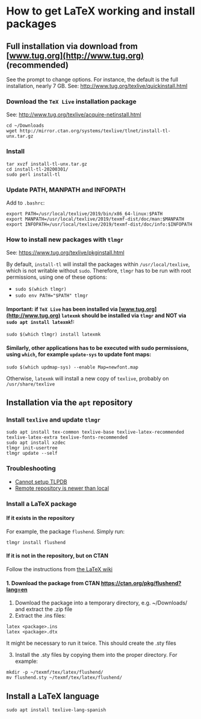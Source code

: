 # How to get LaTeX working and install packages

## Full installation via download from [www.tug.org](http://www.tug.org) (recommended)
See the prompt to change options. For instance, the default is the full installation, nearly 7 GB.
See: http://www.tug.org/texlive/quickinstall.html 

### Download the `TeX Live` installation package
See: http://www.tug.org/texlive/acquire-netinstall.html
```
cd ~/Downloads
wget http://mirror.ctan.org/systems/texlive/tlnet/install-tl-unx.tar.gz
```

### Install
```
tar xvzf install-tl-unx.tar.gz
cd install-tl-20200301/
sudo perl install-tl
```

### Update PATH, MANPATH and INFOPATH
Add to `.bashrc`:
```
export PATH=/usr/local/texlive/2019/bin/x86_64-linux:$PATH
export MANPATH=/usr/local/texlive/2019/texmf-dist/doc/man:$MANPATH
export INFOPATH=/usr/local/texlive/2019/texmf-dist/doc/info:$INFOPATH
``` 
### How to install new packages with `tlmgr`
See: https://www.tug.org/texlive/pkginstall.html

By default, `install-tl` will install the packages within `/usr/local/texlive`, which is not writable without `sudo`. Therefore, `tlmgr` has to be run with root permissions, using one of these options:

* `sudo $(which tlmgr)`
* `sudo env PATH="$PATH" tlmgr`

#### Important: if `TeX Live` has been installed via [www.tug.org](http://www.tug.org) `latexmk` should be installed via `tlmgr` and NOT via `sudo apt install latexmk`!:

```
sudo $(which tlmgr) install latexmk
```

#### Similarly, other applications has to be executed with sudo permissions, using `which`, for example `update-sys` to update font maps:

```
sudo $(which updmap-sys) --enable Map=newfont.map
```

Otherwise, `latexmk` will install a new copy of `texlive`, probably on `/usr/share/texlive`

## Installation via the `apt` repository

### Install `texlive` and update `tlmgr`
```
sudo apt install tex-common texlive-base texlive-latex-recommended texlive-latex-extra texlive-fonts-recommended 
sudo apt install xzdec
tlmgr init-usertree
tlmgr update --self
```

### Troubleshooting
* [Cannot setup TLPDB](https://tex.stackexchange.com/questions/137428/tlmgr-cannot-setup-tlpdb)
* [Remote repository is newer than local](https://tex.stackexchange.com/questions/429714/tlmgr-remote-repository-is-newer-than-local-2017-2018)

### Install a LaTeX package

#### If it exists in the repository
For example, the package `flushend`. Simply run:
```
tlmgr install flushend
```

#### If it is not in the repository, but on CTAN
Follow the instructions from [the LaTeX wiki](https://en.wikibooks.org/wiki/LaTeX/Installing_Extra_Packages)

#### 1. Download the package from CTAN https://ctan.org/pkg/flushend?lang=en
1. Download the package into a temporary directory, e.g. ~/Downloads/ and extract the .zip file
2. Extract the .ins files: 
```
latex <package>.ins
latex <package>.dtx
```
It might be necessary to run it twice. This should create the .sty files

3. Install the .sty files by copying them into the proper directory. For example:
```
mkdir -p ~/texmf/tex/latex/flushend/
mv flushend.sty ~/texmf/tex/latex/flushend/
```

## Install a LaTeX language
```
sudo apt install texlive-lang-spanish
```
